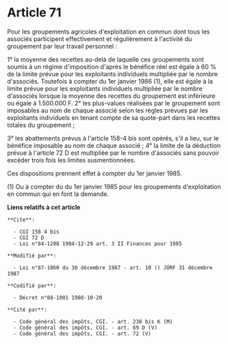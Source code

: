 # Article 71

Pour les groupements agricoles d'exploitation en commun dont tous les associés participent effectivement et régulièrement à
l'activité du groupement par leur travail personnel :

1° la moyenne des recettes au-delà de laquelle ces groupements sont soumis à un régime d'imposition d'après le bénéfice réel
est égale à 60 % de la limite prévue pour les exploitants individuels multipliée par le nombre d'associés. Toutefois à
compter du 1er janvier 1986 (1), elle est égale à la limite prévue pour les exploitants individuels multipliée par le nombre
d'associés lorsque la moyenne des recettes du groupement est inférieure ou égale à 1.500.000 F.    2° les plus-values
réalisées par le groupement sont imposables au nom de chaque associé selon les règles prévues par les exploitants individuels
en tenant compte de sa quote-part dans les recettes totales du groupement ;

3° les abattements prévus à l'article 158-4 bis sont opérés, s'il a lieu, sur le bénéfice imposable au nom de chaque
associé ;    4° la limite de la déduction prévue à l'article 72 D est multipliée par le nombre d'associés sans pouvoir
excéder trois fois les limites susmentionnées.

Ces dispositions prennent effet à compter du 1er janvier 1985.

(1) Ou à compter du du 1er janvier 1985 pour les groupements  d'exploitation en commun qui en font la demande.

**Liens relatifs à cet article**

	**Cite**:

	  - CGI 158 4 bis
	  - CGI 72 D
	  - Loi n°84-1208 1984-12-29 art. 3 II Finances pour 1985

	**Modifié par**:

	  - Loi n°87-1060 du 30 décembre 1987 - art. 10 () JORF 31 décembre 1987

	**Codifié par**:

	  - Décret n°88-1001 1988-10-20

	**Cité par**:

	  - Code général des impôts, CGI. - art. 238 bis K (M)
	  - Code général des impôts, CGI. - art. 69 D (V)
	  - Code général des impôts, CGI. - art. 72 (V)
